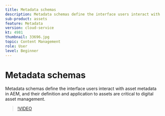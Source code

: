```yaml
---
title: Metadata schemas
description: Metadata schemas define the interface users interact with asset metadata in AEM, and their definition and application to assets are critical to digital asset management.
sub-product: assets
feature: Metadata
version: cloud-service
kt: 4981
thumbnail: 33696.jpg
topic: Content Management
role: User
level: Beginner
---
```


# Metadata schemas

Metadata schemas define the interface users interact with asset metadata in AEM, and their definition and application to assets are critical to digital asset management.

>[!VIDEO](https://video.tv.adobe.com/v/33696/?quality=12&learn=on&hidetitle=true)
